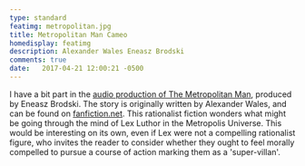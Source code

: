 ```yaml
---
type: standard
featimg: metropolitan.jpg
title: Metropolitan Man Cameo
homedisplay: featimg
description: Alexander Wales Eneasz Brodski
comments: true
date:   2017-04-21 12:00:21 -0500
---
```


I have a bit part in the [audio production of The Metropolitan Man](http://www.hpmorpodcast.com/?page_id=1705), produced by Eneasz Brodski. The story is originally written by Alexander Wales, and can be found on [fanfiction.net](https://www.fanfiction.net/s/10360716/1/The-Metropolitan-Man).  This rationalist fiction wonders what might be going through the mind of Lex Luthor in the Metropolis Universe.  This would be interesting on its own, even if Lex were not a compelling rationalist figure, who invites the reader to consider whether they ought to feel morally compelled to pursue a course of action marking them as a 'super-villan'.